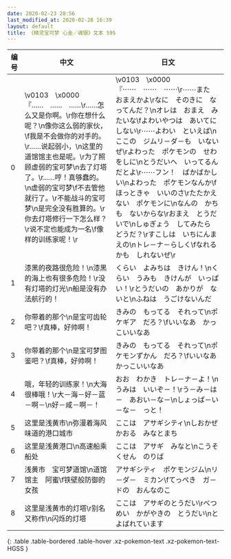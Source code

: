 ```yaml
---
date: 2020-02-23 20:56
last_modified_at: 2020-02-28 16:39
layout: default
title: 《精灵宝可梦 心金／魂银》文本 595
---
```

| 编号 | 中文 | 日文 |
| ---- | ---- | ---- |
| 0 | \v0103　\x0000『……　……　……\r……怎么又是你啊。\r你在想什么呢？\n像你这么弱的家伙，\f我是不会做你的对手的。\r……说起弱小，\n这里的道馆馆主也是呢。\r为了照顾虚弱的宝可梦\n去了灯塔了。\r……哼！真够蠢的。\n虚弱的宝可梦\f不去管他就行了。\r不能战斗的宝可梦\n是完全没有胜算的。\r你去灯塔修行一下怎么样？\r说不定也能成为一名\f像样的训练家呢！\r | \v0103　\x0000『⋯⋯　⋯⋯　⋯⋯\r⋯⋯また　おまえかよ\rなに　そのきに　なってんだ？\nオレは　おまえ　みたいな\fよわいやつは　あいてに　しない\r⋯⋯よわい　といえば\nここの　ジムリ－ダ－も　いないぜ\rよわった　ポケモンの　せわをしに\nとうだいへ　いってるんだとよ\r⋯⋯フン！　ばかばかしい\nよわった　ポケモンなんか\fほっときゃ　いいのさ\rたたかえない　ポケモンに\nなんの　かちも　ないからな\rおまえ　とうだいで\nしゅぎょう　してみたら　どうだ？\rすこしは　いちにんまえの\nトレ－ナ－らしく\fなれるかも　しれないぜ\r |
| 1 | 漆黑的夜路很危险！\n漆黑的海上也有很多危险！\r没有灯塔的灯光\n船是没有办法航行的！ | くらい　よみちは　きけん！\nくらい　うみも　きけんが　いっぱい！\rとうだいの　あかりが　ないと\nふねは　うごけないんだ |
| 2 | 你带着的那个\n是宝可齿轮吧？\f真棒，好帅啊！ | きみの　もってる　それって\nポケギア　だろ？\fいいなあ　かっこいいなあ |
| 3 | 你带着的那个\n是宝可梦图鉴吧？\f真棒，好帅啊！ | きみの　もってる　それって\nポケモンずかん　だろ？\fいいなあ　かっこいいなあ |
| 4 | 哦，年轻的训练家！\n大海很棒哦！\r大－海－好－蓝－啊－\n好－咸－啊－！ | おお　わかき　トレ－ナ－よ！\nうみは　いいぞ－！\rう－み－は－　あおい－な－\nしょっぱ－い－な－　っと！ |
| 5 | 这里是浅黄市\n弥漫着海风味道的港口城市 | ここは　アサギシティ\nしおかぜ　かおる　みなとまち |
| 6 | 这里是浅黄港口\n高速船乘船处 | ここは　アサギ　みなと\nこうそくせん　のりば |
| 7 | 浅黄市　宝可梦道馆\n道馆馆主　阿蜜\f铁壁般防御的女孩 | アサギシティ　ポケモンジム\nリ－ダ－　ミカン\fてっぺき　ガ－ドの　おんなのこ |
| 8 | 这里是浅黄市的灯塔\r别名又称作\n闪烁的灯塔 | ここは　アサギのとうだい\rべつめい　かがやきの　とうだい\nと　よばれています |
{: .table .table-bordered .table-hover .xz-pokemon-text .xz-pokemon-text-HGSS }